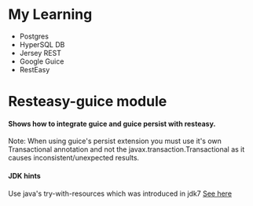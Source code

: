 # My Learning

* Postgres
* HyperSQL DB
* Jersey REST
* Google Guice
* RestEasy

# Resteasy-guice module
#### Shows how to integrate guice and guice persist with resteasy.

Note: When using guice's persist extension you must use it's own Transactional annotation and 
not the javax.transaction.Transactional as it causes inconsistent/unexpected results.


#### JDK hints 
Use java's try-with-resources which was introduced in jdk7 [See here](www.docs.oracle.com/javase/tutorial/essential/exceptions/tryResourceClose.html)
